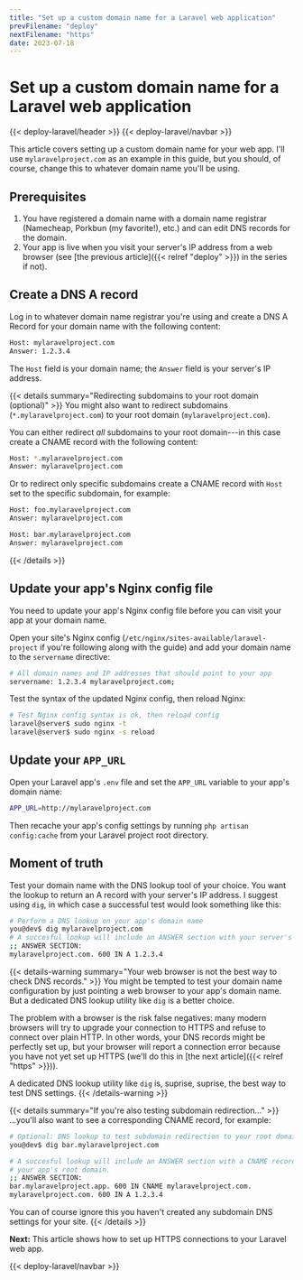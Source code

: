 ```yaml
---
title: "Set up a custom domain name for a Laravel web application"
prevFilename: "deploy"
nextFilename: "https"
date: 2023-07-18
---
```



# Set up a custom domain name for a Laravel web application

{{< deploy-laravel/header >}}
{{< deploy-laravel/navbar >}}

This article covers setting up a custom domain name for your web app.
I'll use `mylaravelproject.com` as an example in this guide, but you should, of course, change this to whatever domain name you'll be using.

## Prerequisites

1. You have registered a domain name with a domain name registrar (Namecheap, Porkbun (my favorite!), etc.) and can edit DNS records for the domain.
1. Your app is live when you visit your server's IP address from a web browser (see [the previous article]({{< relref "deploy" >}}) in the series if not).

## Create a DNS A record

Log in to whatever domain name registrar you're using and create a DNS A Record for your domain name with the following content:

```bash
Host: mylaravelproject.com
Answer: 1.2.3.4
```

The `Host` field is your domain name; the `Answer` field is your server's IP address.

{{< details summary="Redirecting subdomains to your root domain (optional)" >}}
You might also want to redirect subdomains (`*.mylaravelproject.com`) to your root domain (`mylaravelproject.com`).

You can either redirect *all* subdomains to your root domain---in this case create a CNAME record with the following content:

```bash
Host: *.mylaravelproject.com
Answer: mylaravelproject.com
```

Or to redirect only specific subdomains create a CNAME record with `Host` set to the specific subdomain, for example:

```bash
Host: foo.mylaravelproject.com
Answer: mylaravelproject.com

Host: bar.mylaravelproject.com
Answer: mylaravelproject.com
```
{{< /details >}}

## Update your app's Nginx config file

You need to update your app's Nginx config file before you can visit your app at your domain name.

Open your site's Nginx config (`/etc/nginx/sites-available/laravel-project` if you're following along with the guide) and add your domain name to the `servername` directive:

```bash
# All domain names and IP addresses that should point to your app
servername: 1.2.3.4 mylaravelproject.com;
```

Test the syntax of the updated Nginx config, then reload Nginx:

```bash
# Test Nginx config syntax is ok, then reload config
laravel@server$ sudo nginx -t
laravel@server$ sudo nginx -s reload
```

## Update your `APP_URL`

Open your Laravel app's `.env` file and set the `APP_URL` variable to your app's domain name:

```bash
APP_URL=http://mylaravelproject.com
```

Then recache your app's config settings by running `php artisan config:cache` from your Laravel project root directory.

## Moment of truth

Test your domain name with the DNS lookup tool of your choice.
You want the lookup to return an A record with your server's IP address.
I suggest using `dig`, in which case a successful test would look something like this:

```bash
# Perform a DNS lookup on your app's domain name
you@dev$ dig mylaravelproject.com
# A succesful lookup will include an ANSWER section with your server's IP address
;; ANSWER SECTION:
mylaravelproject.com. 600 IN A 1.2.3.4
```

{{< details-warning summary="Your web browser is not the best way to check DNS records." >}}
You might be tempted to test your domain name configuration by just pointing a web browser to your app's domain name.
But a dedicated DNS lookup utility like `dig` is a better choice.

The problem with a browser is the risk false negatives: many modern browsers will try to upgrade your connection to HTTPS and refuse to connect over plain HTTP.
In other words, your DNS records might be perfectly set up, but your browser will report a connection error because you have not yet set up HTTPS (we'll do this in [the next article]({{< relref "https" >}})).

A dedicated DNS lookup utility like `dig` is, suprise, suprise, the best way to test DNS settings.
{{< /details-warning >}}

{{< details summary="If you're also testing subdomain redirection..." >}}
...you'll also want to see a corresponding CNAME record, for example:

```bash
# Optional: DNS lookup to test subdomain redirection to your root domain
you@dev$ dig bar.mylaravelproject.com

# A succesful lookup will include an ANSWER section with a CNAME record with
# your app's root domain.
;; ANSWER SECTION:
bar.mylaravelproject.app. 600 IN CNAME mylaravelproject.com.
mylaravelproject.com. 600 IN A 1.2.3.4
```

You can of course ignore this you haven't created any subdomain DNS settings for your site.
{{< /details >}}

**Next:** This article shows how to set up HTTPS connections to your Laravel web app.

{{< deploy-laravel/navbar >}}
